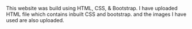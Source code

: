 This website was build using HTML, CSS, & Bootstrap.
I have uploaded HTML file which contains inbuilt CSS and bootstrap.
and the images I have used are also uploaded.
